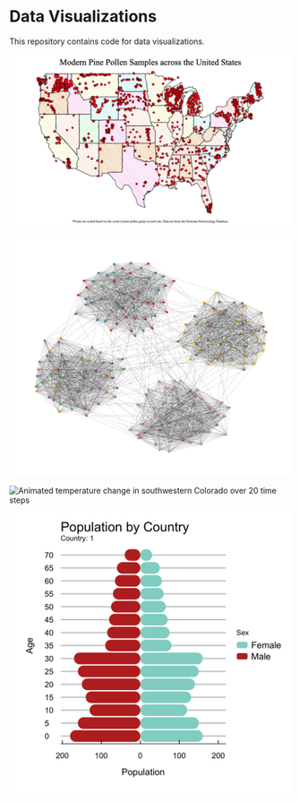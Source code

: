 # Data Visualizations
This repository contains code for data visualizations.

![A sketchy map showing modern pine pollen location across the United States](https://github.com/Archaeo-Programmer/data-visualizations/blob/main/01-roughsf/roughsf_map.png?raw=true)

![A random network hairball](https://github.com/Archaeo-Programmer/data-visualizations/blob/main/02-graphlayouts/ggraph_net_stress.png?raw=true)

![Animated temperature change in southwestern Colorado over 20 time steps](https://github.com/Archaeo-Programmer/data-visualizations/blob/main/03-raster-timelapse/animated_temperature.gif?raw=true)

![Animated population pyramid that switches between three countries](https://github.com/Archaeo-Programmer/data-visualizations/blob/main/04-animated-pyramid/animated-pyramid.gif?raw=true)